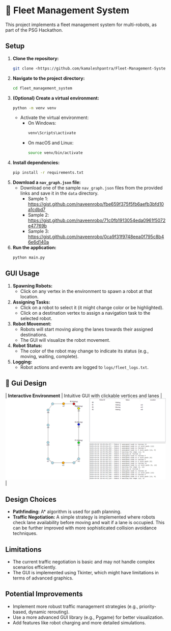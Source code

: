 # 🚀 Fleet Management System
This project implements a fleet management system for multi-robots, as part of the PSG Hackathon.

## Setup

1.  **Clone the repository:**
    ```bash
    git clone <https://github.com/kamaleshpantra/Fleet-Management-System.git>
    ```
2.  **Navigate to the project directory:**
    ```bash
    cd fleet_management_system
    ```
3.  **(Optional) Create a virtual environment:**
    ```bash
    python -m venv venv
    ```
    * Activate the virtual environment:
        * On Windows:
            ```bash
            venv\Scripts\activate
            ```
        * On macOS and Linux:
            ```bash
            source venv/bin/activate
            ```
4.  **Install dependencies:**
    ```bash
    pip install -r requirements.txt
    ```
5.  **Download a `nav_graph.json` file:**
    * Download one of the sample `nav_graph.json` files from the provided links and save it in the `data` directory.
        * Sample 1: https://gist.github.com/naveenrobo/fbe659f375f5fb6aefb3bfd10a1cdbd7
        * Sample 2: https://gist.github.com/naveenrobo/71c0fb1913054eda0961f5072e47769b
        * Sample 3: https://gist.github.com/naveenrobo/0ca9f31f9748eea0f795c8b46e6d140a
6.  **Run the application:**
    ```bash
    python main.py
    ```

## GUI Usage

1.  **Spawning Robots:**
    * Click on any vertex in the environment to spawn a robot at that location.
2.  **Assigning Tasks:**
    * Click on a robot to select it (it might change color or be highlighted).
    * Click on a destination vertex to assign a navigation task to the selected robot.
3.  **Robot Movement:**
    * Robots will start moving along the lanes towards their assigned destinations.
    * The GUI will visualize the robot movement.
4.  **Robot Status:**
    * The color of the robot may change to indicate its status (e.g., moving, waiting, complete).
5.  **Logging:**
    * Robot actions and events are logged to `logs/fleet_logs.txt`.

## 🌟 Gui Design

| **Interactive Environment** | Intuitive GUI with clickable vertices and lanes | ![Interactive GUI](screenshots/gui_interaction.png) |

## Design Choices

* **Pathfinding:** A\* algorithm is used for path planning.
* **Traffic Negotiation:** A simple strategy is implemented where robots check lane availability before moving and wait if a lane is occupied. This can be further improved with more sophisticated collision avoidance techniques.

## Limitations

* The current traffic negotiation is basic and may not handle complex scenarios efficiently.
* The GUI is implemented using Tkinter, which might have limitations in terms of advanced graphics.

## Potential Improvements

* Implement more robust traffic management strategies (e.g., priority-based, dynamic rerouting).
* Use a more advanced GUI library (e.g., Pygame) for better visualization.
* Add features like robot charging and more detailed simulations.
